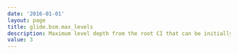 ```yaml
---
date: '2016-01-01'
layout: page
title: glide.bsm.max_levels
description: Maximum level depth from the root CI that can be initially displayed in Dependency Views. Range is 1 to 49
value: 3
---
```

